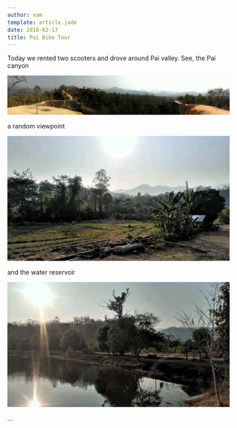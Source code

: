 ```yaml
---
author: xam
template: article.jade
date: 2016-02-17
title: Pai Bike Tour
---
```


Today we rented two scooters and drove around Pai valley. See, the Pai canyon

![Photo](IMAG0851-1280x227.jpg)

a random viewpoint

![Photo](IMAG0858-1024x575.jpg)

and the water reservoir

![Photo](IMAG0867-1024x575.jpg)

...
